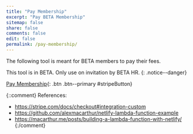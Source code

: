 ```yaml
---
title: "Pay Membership"
excerpt: "Pay BETA Membership"
sitemap: false
share: false
comments: false
edit: false
permalink: /pay-membership/
---
```


The following tool is meant for BETA members to pay their fees.

This tool is in BETA. Only use on invitation by BETA HR.
{: .notice--danger}

[Pay Membership](#){: .btn .btn--primary #stripeButton}


{::comment}
References:

- https://stripe.com/docs/checkout#integration-custom
- https://github.com/alexmacarthur/netlify-lambda-function-example
- https://macarthur.me/posts/building-a-lambda-function-with-netlify/
{:/comment}

<script src="https://checkout.stripe.com/checkout.js"></script>

<script>
function uuidv4() {
  return ([1e7]+-1e3+-4e3+-8e3+-1e11).replace(/[018]/g, c =>
    (c ^ crypto.getRandomValues(new Uint8Array(1))[0] & 15 >> c / 4).toString(16)
  )
}

payment_name = `BETA Membership`
payment_description = `Annual BETA e.V. Membership Fee`

var handler = StripeCheckout.configure({
  key: '{{ site.stripe_public_key }}',
  image: 'https://www.beta-europe.org/assets/images/apple-touch-icon-144x144-precomposed.png',
  locale: 'auto',
  token: function(token) {
    // You can access the token ID with `token.id`.
    // Get the token ID to your server-side code for use.
    // window.location.replace('/pay-membership/success/');

    fetch(`https://www.beta-europe.org/.netlify/functions/purchase`, {
      method: 'POST',
      body: JSON.stringify({
        token,
        amount: 1500, // in euro cent
        description: payment_description,
        idempotency_key: uuidv4()
      }),
      headers: new Headers({
        'Content-Type': 'application/json'
      })
    })
    .then(res => res.json())
    .catch(error => console.error('Error:', error))
    .then(response => {
      console.log(response)
      window.location.replace('/pay-membership/success/')
    });
  }
});

document.getElementById('stripeButton').addEventListener('click', function(e) {
  // Open Checkout with further options:
  handler.open({
    name: payment_name,
    description: payment_description,
    zipCode: false,
    billingAddress: true,
    amount: 1500,
    currency: 'EUR',
    allowRememberMe: false,
  });
  e.preventDefault();
});

// Close Checkout on page navigation:
window.addEventListener('popstate', function() {
  handler.close();
});
</script>
